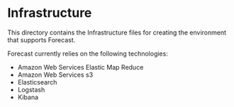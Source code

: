 Infrastructure
=====

This directory contains the Infrastructure files for creating the environment that supports Forecast.


Forecast currently relies on the following technologies:

* Amazon Web Services Elastic Map Reduce
* Amazon Web Services s3
* Elasticsearch
* Logstash
* Kibana
